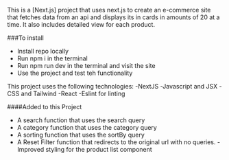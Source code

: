 This is a [Next.js] project that uses next.js to create an e-commerce site that fetches data from an api and displays its in cards in amounts of 20 at a time. It also includes detailed view for each product.

###To install
- Install repo locally
- Run npm i in the terminal
- Run npm run dev in the terminal and visit the site
- Use the project and test teh functionality

This project uses the following technologies: 
-NextJS
-Javascript and JSX
-CSS and Tailwind
-React
-Eslint for linting

####Added to this Project
- A search function that uses the search query
- A category function that uses the category query
- A sorting function that uses the sortBy query
- A Reset Filter function that redirects to the original url with no queries.
-Improved styling for the product list component


